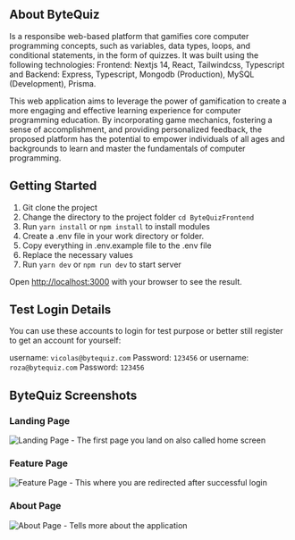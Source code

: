 ## About ByteQuiz
Is a responsibe web-based platform that gamifies core computer programming concepts, such as variables, data types, loops, and conditional statements, in the form of quizzes. It was built using the following technologies: Frontend: Nextjs 14, React, Tailwindcss, Typescript and Backend: Express, Typescript, Mongodb (Production), MySQL (Development), Prisma.

This web application aims to leverage the power of gamification to create a more engaging and effective learning experience for computer programming education. By incorporating game mechanics, fostering a sense of accomplishment, and providing personalized feedback, the proposed platform has the potential to empower individuals of all ages and backgrounds to learn and master the fundamentals of computer programming.

## Getting Started
1. Git clone the project
2. Change the directory to the project folder `cd ByteQuizFrontend`
3. Run `yarn install` or `npm install` to install modules
4. Create a .env file in your work directory or folder.
5. Copy everything in .env.example file to the .env file
6. Replace the necessary values
7. Run `yarn dev` or `npm run dev` to start server

Open [http://localhost:3000](http://localhost:3000) with your browser to see the result.

## Test Login Details
You can use these accounts to login for test purpose or better still register to get an account for yourself:

username: `vicolas@bytequiz.com`
Password: `123456`
or
username: `roza@bytequiz.com`
Password: `123456`

## ByteQuiz Screenshots
### Landing Page
![Landing Page - The first page you land on also called home screen](https://github.com/Vicolas11/ByteQuizFrontend/assets/46172140/cd28a904-69c1-4978-9d85-5a25e3b31d4a)

### Feature Page
![Feature Page - This where you are redirected after successful login](https://github.com/Vicolas11/ByteQuizFrontend/assets/46172140/05577637-9710-4ead-8689-d7a6140d4a48)

### About Page
![About Page - Tells more about the application](https://github.com/Vicolas11/ByteQuizFrontend/assets/46172140/8c36e32c-5c6d-4b2b-9cdd-e4f390fa1ec1)
